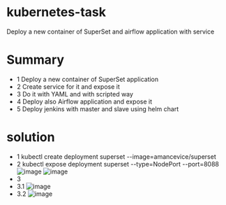 # kubernetes-task
Deploy a new container of SuperSet and airflow application with service


# Summary
- 1 Deploy a new container of SuperSet application
- 2  Create service for it and expose it
- 3 Do it with YAML and with scripted way
- 4 Deploy also Airflow application and expose it
- 5 Deploy jenkins with master and slave using helm chart



# solution
- 1 kubectl create deployment superset --image=amancevice/superset
- 2 kubectl expose deployment superset --type=NodePort --port=8088
![image](https://user-images.githubusercontent.com/113102456/211503621-674e65c0-ac2d-4ad5-b709-13d95f9bb973.png)
![image](https://user-images.githubusercontent.com/113102456/211503674-e9336d2d-70cd-4a9e-bcf7-0ec681097ae8.png)
- 3 
- 3.1 ![image](https://user-images.githubusercontent.com/113102456/220575952-15b9435e-71b7-435b-a499-2ac31a3925e1.png)
- 3.2 ![image](https://user-images.githubusercontent.com/113102456/220576015-ab5a3cb5-1aad-4bd9-bbfd-24727ed9c312.png)

